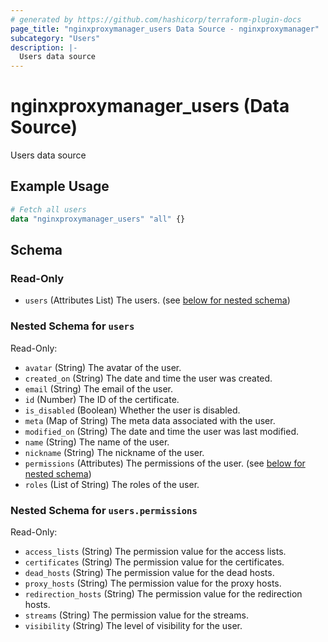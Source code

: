 ```yaml
---
# generated by https://github.com/hashicorp/terraform-plugin-docs
page_title: "nginxproxymanager_users Data Source - nginxproxymanager"
subcategory: "Users"
description: |-
  Users data source
---
```


# nginxproxymanager_users (Data Source)

Users data source

## Example Usage

```terraform
# Fetch all users
data "nginxproxymanager_users" "all" {}
```

<!-- schema generated by tfplugindocs -->
## Schema

### Read-Only

- `users` (Attributes List) The users. (see [below for nested schema](#nestedatt--users))

<a id="nestedatt--users"></a>
### Nested Schema for `users`

Read-Only:

- `avatar` (String) The avatar of the user.
- `created_on` (String) The date and time the user was created.
- `email` (String) The email of the user.
- `id` (Number) The ID of the certificate.
- `is_disabled` (Boolean) Whether the user is disabled.
- `meta` (Map of String) The meta data associated with the user.
- `modified_on` (String) The date and time the user was last modified.
- `name` (String) The name of the user.
- `nickname` (String) The nickname of the user.
- `permissions` (Attributes) The permissions of the user. (see [below for nested schema](#nestedatt--users--permissions))
- `roles` (List of String) The roles of the user.

<a id="nestedatt--users--permissions"></a>
### Nested Schema for `users.permissions`

Read-Only:

- `access_lists` (String) The permission value for the access lists.
- `certificates` (String) The permission value for the certificates.
- `dead_hosts` (String) The permission value for the dead hosts.
- `proxy_hosts` (String) The permission value for the proxy hosts.
- `redirection_hosts` (String) The permission value for the redirection hosts.
- `streams` (String) The permission value for the streams.
- `visibility` (String) The level of visibility for the user.
